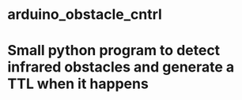 # arduino_obstacle_cntrl
# Small python program to detect infrared obstacles and generate a TTL when it happens
